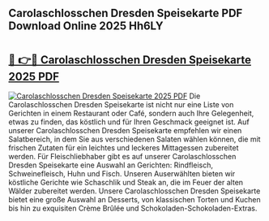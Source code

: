 ## Carolaschlosschen Dresden Speisekarte PDF Download Online 2025 Hh6LY

# <h2><a href="http://gc63g0u.nevu.top/?p=Carolaschlosschen+Dresden+Speisekarte">🔗 👉🔴 Carolaschlosschen Dresden Speisekarte 2025 PDF</a></h2>

[![Carolaschlosschen Dresden Speisekarte 2025 PDF](https://i.imgur.com/dBaPXMq.png)](http://gc63g0u.nevu.top/?p=Carolaschlosschen+Dresden+Speisekarte)
Die Carolaschlosschen Dresden Speisekarte ist nicht nur eine Liste von Gerichten in einem Restaurant oder Café, sondern auch Ihre Gelegenheit, etwas zu finden, das köstlich und für Ihren Geschmack geeignet ist. Auf unserer Carolaschlosschen Dresden Speisekarte empfehlen wir einen Salatbereich, in dem Sie aus verschiedenen Salaten wählen können, die mit frischen Zutaten für ein leichtes und leckeres Mittagessen zubereitet werden. Für Fleischliebhaber gibt es auf unserer Carolaschlosschen Dresden Speisekarte eine Auswahl an Gerichten: Rindfleisch, Schweinefleisch, Huhn und Fisch. Unseren Auserwählten bieten wir köstliche Gerichte wie Schaschlik und Steak an, die im Feuer der alten Wälder zubereitet werden. Unsere Carolaschlosschen Dresden Speisekarte bietet eine große Auswahl an Desserts, von klassischen Torten und Kuchen bis hin zu exquisiten Crème Brûlée und Schokoladen-Schokoladen-Extras.
